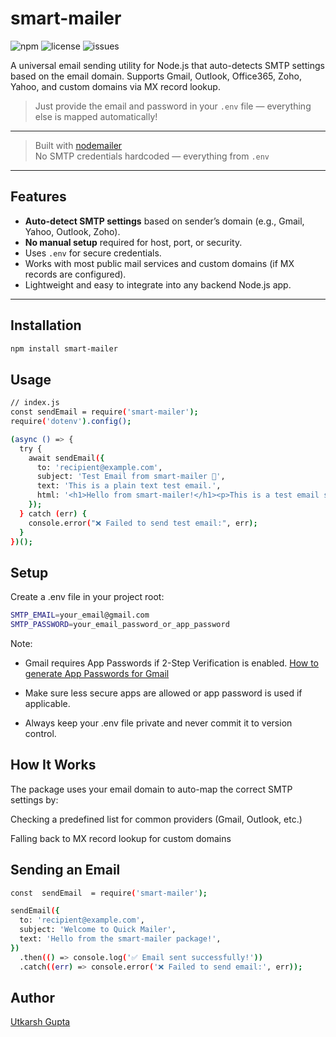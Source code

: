 # smart-mailer

![npm](https://img.shields.io/npm/v/smart-mailer)
![license](https://img.shields.io/npm/l/smart-mailer)
![issues](https://img.shields.io/github/issues/utkarsh-rgb/smart-mailer)

A universal email sending utility for Node.js that auto-detects SMTP settings based on the email domain. Supports Gmail, Outlook, Office365, Zoho, Yahoo, and custom domains via MX record lookup.

> Just provide the email and password in your `.env` file — everything else is mapped automatically!

---

> Built with [nodemailer](https://nodemailer.com)  
> No SMTP credentials hardcoded — everything from `.env`

---


## Features


- **Auto-detect SMTP settings** based on sender’s domain (e.g., Gmail, Yahoo, Outlook, Zoho).
- **No manual setup** required for host, port, or security.
- Uses `.env` for secure credentials.
- Works with most public mail services and custom domains (if MX records are configured).
- Lightweight and easy to integrate into any backend Node.js app.
---

## Installation

```bash
npm install smart-mailer
```

## Usage

```bash
// index.js
const sendEmail = require('smart-mailer');
require('dotenv').config();

(async () => {
  try {
    await sendEmail({
      to: 'recipient@example.com',
      subject: 'Test Email from smart-mailer 📩',
      text: 'This is a plain text test email.',
      html: '<h1>Hello from smart-mailer!</h1><p>This is a test email sent using <strong>nodemailer</strong>.</p>',
    });
  } catch (err) {
    console.error("❌ Failed to send test email:", err);
  }
})();
```
## Setup

Create a .env file in your project root:
```bash
SMTP_EMAIL=your_email@gmail.com
SMTP_PASSWORD=your_email_password_or_app_password

```
Note:
- Gmail requires App Passwords if 2-Step Verification is enabled.
[How to generate App Passwords for Gmail](https://support.google.com/accounts/answer/185833)


- Make sure less secure apps are allowed or app password is used if applicable.

- Always keep your .env file private and never commit it to version control.
## How It Works
The package uses your email domain to auto-map the correct SMTP settings by:

Checking a predefined list for common providers (Gmail, Outlook, etc.)

Falling back to MX record lookup for custom domains

## Sending an Email
```bash
const  sendEmail  = require('smart-mailer');

sendEmail({
  to: 'recipient@example.com',
  subject: 'Welcome to Quick Mailer',
  text: 'Hello from the smart-mailer package!',
})
  .then(() => console.log('✅ Email sent successfully!'))
  .catch((err) => console.error('❌ Failed to send email:', err));

```

## Author
[Utkarsh Gupta](https://github.com/utkarsh-rgb)